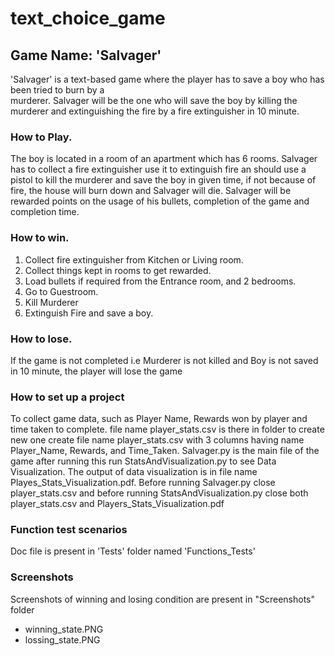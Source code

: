 # text_choice_game
## Game Name: 'Salvager'
'Salvager' is a text-based game where the player has to save a boy who has been tried to burn by a  
murderer. Salvager will be the one who will save the boy by killing the murderer and extinguishing the fire by a fire extinguisher in 10 minute. 

### How to Play.
The boy is located in a room of an apartment which has 6 rooms. Salvager has to collect a fire extinguisher use it to extinguish fire an should use a 
pistol to kill the murderer and save the boy in given time, if not because of fire, the house will burn down and Salvager will die. 
Salvager will be rewarded points on the usage of his bullets, completion of the game and completion time.

### How to win.
1.  Collect fire extinguisher from Kitchen or Living room.
2. Collect things kept in rooms to get rewarded.
3. Load bullets if required from the Entrance room, and 2 bedrooms.
4. Go to Guestroom.
5. Kill Murderer
6. Extinguish Fire and save a boy.

### How to lose.
If the game is not completed i.e Murderer is not killed and Boy is not saved in 10 minute, the player will lose the game

### How to set up a project
To collect game data, such as Player Name, Rewards won by player and time taken to complete.
file name player_stats.csv is there in folder to create new one create file name player_stats.csv 
with 3 columns having name Player_Name, Rewards, and Time_Taken.
Salvager.py is the main file of the game after running this run StatsAndVisualization.py to see Data Visualization.
The output of data visualization is in file name Playes_Stats_Visualization.pdf.
Before running Salvager.py close player_stats.csv and before running StatsAndVisualization.py close both player_stats.csv and Players_Stats_Visualization.pdf 

### Function test scenarios
Doc file is present in 'Tests' folder named 'Functions_Tests'

### Screenshots
Screenshots of winning and losing condition are present in "Screenshots" folder
* winning_state.PNG
* lossing_state.PNG
